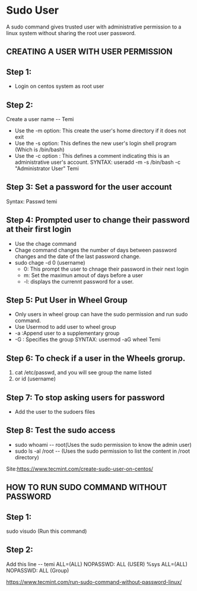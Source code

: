 # Sudo User

A sudo command gives trusted user with administrative permission to a linux system without sharing the root user password.

## CREATING A USER WITH USER PERMISSION

## Step 1:

- Login on centos system as root user

## Step 2:

Create a user name -- Temi

- Use the -m option: This create the user's home directory if it does not exit
- Use the -s option: This defines the new user's login shell program (Which is /bin/bash)
- Use the -c option : This defines a comment indicating this is an administrative user's account.
  SYNTAX: useradd -m -s /bin/bash -c "Administrator User" Temi

## Step 3: Set a password for the user account

Syntax: Passwd temi

## Step 4: Prompted user to change their password at their first login

* Use the chage command
* Chage command changes the number of days between password changes and the date of the last password change.
* sudo chage -d 0 (username)
  - 0:  This prompt the user to chnage their password in their next login
  - m: Set the maximun amout of days before a user
  - -l: displays the currennt password for a user.

## Step 5: Put User in Wheel Group

- Only users in wheel group can have the sudo permission and run sudo command.
- Use Usermod to add user to wheel group
- -a :Append user to a supplementary group
- -G : Specifies the group
  SYNTAX: usermod -aG wheel Temi

## Step 6: To check if a user in the Wheels grorup.

1. cat /etc/passwd, and you will see group the name listed
2. or id (username)

## Step 7: To stop asking users for password

* Add the user to the sudoers files

## Step 8: Test the sudo access

- sudo whoami  -- root(Uses the sudo permission to know the admin user)
- sudo ls -al /root  -- (Uses the sudo permission to list the content in /root directory)

Site:https://www.tecmint.com/create-sudo-user-on-centos/

## HOW TO RUN SUDO COMMAND WITHOUT PASSWORD

## Step 1:

sudo visudo (Run this command)

## Step 2:

Add this line -- temi ALL=(ALL) NOPASSWD: ALL  (USER)
                 %sys ALL=(ALL) NOPASSWD: ALL  (Group)

https://www.tecmint.com/run-sudo-command-without-password-linux/

